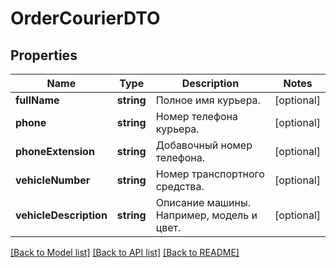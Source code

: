 # OrderCourierDTO

## Properties
Name | Type | Description | Notes
------------ | ------------- | ------------- | -------------
**fullName** | **string** | Полное имя курьера. | [optional] 
**phone** | **string** | Номер телефона курьера. | [optional] 
**phoneExtension** | **string** | Добавочный номер телефона. | [optional] 
**vehicleNumber** | **string** | Номер транспортного средства. | [optional] 
**vehicleDescription** | **string** | Описание машины. Например, модель и цвет. | [optional] 

[[Back to Model list]](../README.md#documentation-for-models) [[Back to API list]](../README.md#documentation-for-api-endpoints) [[Back to README]](../README.md)


